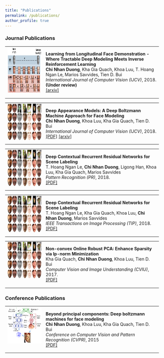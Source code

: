 ```yaml
---
title: "Publications"
permalink: /publications/
author_profile: true
---
```


### Journal Publications

<table width="1200" align="center" border="0">
	<td width="25%" valign="top" align="center"><img src="/images/featured_SDAP.png" alt="game" width="180" height="150" style="border-style: none"></td>
	<td width="75%" valign="top">
	<p><heading><strong>Learning from Longitudinal Face Demonstration - Where Tractable Deep Modeling Meets Inverse Reinforcement Learning</strong></heading><br>
	<strong> Chi Nhan Duong</strong>, Kha Gia Quach, Khoa Luu, T. Hoang Ngan Le, Marios Savvides, Tien D. Bui<br>
	<em>International Journal of Computer Vision (IJCV)</em>, 2018.<b>(Under review)</b><br>
	<a href="https://arxiv.org/pdf/1711.10520.pdf">[arxiv]</a>
	</p></td></table>

<table width="1200" align="center" border="0">
	<td width="25%" valign="top" align="center"><img src="/images/featured_DAMs_journal.jpg" alt="game" width="150" height="120" style="border-style: none"></td>
	<td width="75%" valign="top">
	<p><heading><strong>Deep Appearance Models: A Deep Boltzmann Machine Approach for Face Modeling</strong></heading><br>
	<strong> Chi Nhan Duong</strong>, Khoa Luu, Kha Gia Quach, Tien D. Bui<br><em>International Journal of Computer Vision (IJCV)</em>, 2018.<br>
	<a href="https://link.springer.com/article/10.1007%2Fs11263-018-1113-3">[PDF]</a>
	<a href="https://arxiv.org/pdf/1607.06871.pdf">[arxiv]</a>
	</p></td></table>

<table width="1200" align="center" border="0">
	<td width="25%" valign="top" align="center"><img src="/images/featured_DAMs_journal.jpg" alt="game" width="150" height="120" style="border-style: none"></td>
	<td width="75%" valign="top">
	<p><heading><strong>Deep Contextual Recurrent Residual Networks for Scene Labeling</strong></heading><br>
	T. Hoang Ngan Le, <strong> Chi Nhan Duong</strong>, Ligong Han, Khoa Luu, Kha Gia Quach, Marios Savvides<br>
	<em>Pattern Recognition (PR)</em>, 2018.<br>
	<a href="https://www.sciencedirect.com/science/article/pii/S0031320318300074">[PDF]</a>
	</p></td></table>

<table width="1200" align="center" border="0">
	<td width="25%" valign="top" align="center"><img src="/images/featured_DAMs_journal.jpg" alt="game" width="150" height="120" style="border-style: none"></td>
	<td width="75%" valign="top">
	<p><heading><strong>Deep Contextual Recurrent Residual Networks for Scene Labeling</strong></heading><br>
	T. Hoang Ngan Le, Kha Gia Quach, Khoa Luu, <strong> Chi Nhan Duong</strong>, Marios Savvides<br>
	<em>IEEE Transactions on Image Processing (TIP)</em>, 2018.<br>
	<a href="https://ieeexplore.ieee.org/document/8259369/">[PDF]</a>
	</p></td></table>

<table width="1200" align="center" border="0">
	<td width="25%" valign="top" align="center"><img src="/images/featured_DAMs_journal.jpg" alt="game" width="150" height="120" style="border-style: none"></td>
	<td width="75%" valign="top">
	<p><heading><strong>Non-convex Online Robust PCA: Enhance Sparsity via lp-norm Minimization</strong></heading><br>
	Kha Gia Quach, <strong> Chi Nhan Duong</strong>, Khoa Luu, Tien D. Bui<br>
	<em>Computer Vision and Image Understanding  (CVIU)</em>, 2017.<br>
	<a href="https://www.sciencedirect.com/science/article/pii/S1077314217300450">[PDF]</a>
	</p></td></table>

### Conference Publications
<table width="1200" align="center" border="0">
	<td width="25%" valign="top" align="center"><img src="/images/featured_DAMs.png" alt="game" width="150" height="120" style="border-style: none"></td>
	<td width="75%" valign="top"><p><heading><strong>Beyond principal components: Deep boltzmann machines for face modeling</strong></heading><br>
	<strong> Chi Nhan Duong</strong>, Khoa Luu, Kha Gia Quach, Tien D. Bui<br><em>Conference on Computer Vision and Pattern Recognition (CVPR)</em>, 2015<br>
	<a href="https://www.cv-foundation.org/openaccess/content_cvpr_2015/papers/Duong_Beyond_Principal_Components_2015_CVPR_paper.pdf">[PDF]</a>
	</p></td></table>

